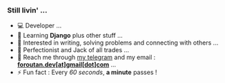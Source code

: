 ### Still livin' ...

- 💻 Developer ...
- 🌱 Learning **Django** plus other stuff ...
- 📝 Interested in writing, solving problems and connecting with others ...
- 🗻 Perfectionist and Jack of all trades ...
- 💬 Reach me through [my telegram](https://t.me/mforoutann) and my email : [**foroutan.dev[at]gmail[dot]com**](mailto:foroutan.dev@gmail.com) ...
- ⚡ Fun fact : Every _60 seconds_, __a minute__ passes !

